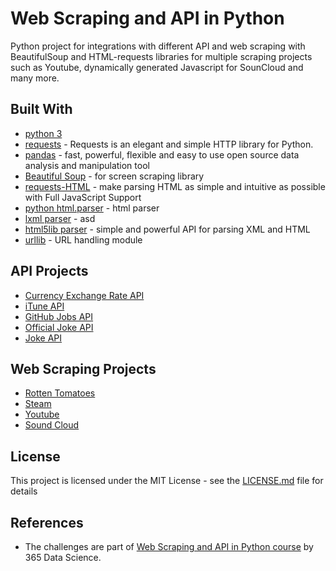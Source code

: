# Web Scraping and API in Python

Python project for integrations with different API and web scraping with BeautifulSoup and HTML-requests libraries for multiple scraping projects such as Youtube, dynamically generated Javascript for SounCloud and many more. 

## Built With
* [python 3](https://www.python.org/)
* [requests](https://requests.readthedocs.io/en/master/) - Requests is an elegant and simple HTTP library for Python.
* [pandas](https://pandas.pydata.org/) - fast, powerful, flexible and easy to use open source data analysis and manipulation tool
* [Beautiful Soup](https://www.crummy.com/software/BeautifulSoup/) - for screen scraping library
* [requests-HTML](https://requests.readthedocs.io/projects/requests-html/en/latest/) - make parsing HTML as simple and intuitive as possible with Full JavaScript Support
* [python html.parser](https://docs.python.org/3/library/html.parser.html) - html parser
* [lxml parser](https://lxml.de/parsing.html) - asd
* [html5lib parser](https://github.com/html5lib/html5lib-python) - simple and powerful API for parsing XML and HTML
* [urllib](https://docs.python.org/3/library/urllib.parse.html#module-urllib.parse) - URL handling module

## API Projects
* [Currency Exchange Rate API](https://exchangeratesapi.io/)
* [iTune API](https://developer.apple.com/library/archive/documentation/AudioVideo/Conceptual/iTuneSearchAPI/Searching.html#//apple_ref/doc/uid/TP40017632-CH5-SW1)
* [GitHub Jobs API](https://jobs.github.com/api)
* [Official Joke API](https://github.com/15Dkatz/official_joke_api)
* [Joke API](https://sv443.net/jokeapi)

## Web Scraping Projects
* [Rotten Tomatoes](https://www.rottentomatoes.com/)
* [Steam](https://store.steampowered.com/games/)
* [Youtube](https://www.youtube.com/)
* [Sound Cloud](https://soundcloud.com/)

## License

This project is licensed under the MIT License - see the [LICENSE.md](LICENSE.md) file for details

## References

* The challenges are part of [Web Scraping and API in Python course](https://365datascience.com/courses/web-scraping-and-api-fundamentals-in-python/) by 365 Data Science.
